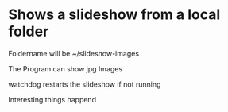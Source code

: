 # Shows a slideshow from a local folder

Foldername will be ~/slideshow-images

The Program can show jpg Images


watchdog restarts the slideshow if not running

Interesting things happend
